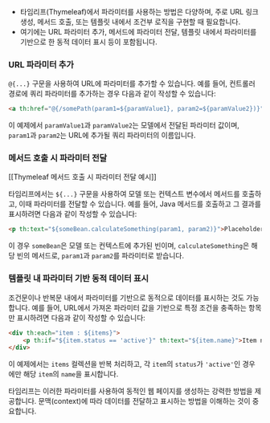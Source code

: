 - 타임리프(Thymeleaf)에서 파라미터를 사용하는 방법은 다양하며, 주로 URL 링크 생성, 메서드 호출, 또는 템플릿 내에서 조건부 로직을 구현할 때 필요합니다. 
- 여기에는 URL 파라미터 추가, 메서드에 파라미터 전달, 템플릿 내에서 파라미터를 기반으로 한 동적 데이터 표시 등이 포함됩니다.

### URL 파라미터 추가

`@{...}` 구문을 사용하여 URL에 파라미터를 추가할 수 있습니다. 예를 들어, 컨트롤러 경로에 쿼리 파라미터를 추가하는 경우 다음과 같이 작성할 수 있습니다:

```html
<a th:href="@{/somePath(param1=${paramValue1}, param2=${paramValue2})}">Link</a>
```

이 예제에서 `paramValue1`과 `paramValue2`는 모델에서 전달된 파라미터 값이며, `param1`과 `param2`는 URL에 추가될 쿼리 파라미터의 이름입니다.

### 메서드 호출 시 파라미터 전달
[[Thymeleaf 메서드 호출 시 파라미터 전달 예시]]


타임리프에서는 `${...}` 구문을 사용하여 모델 또는 컨텍스트 변수에서 메서드를 호출하고, 이때 파라미터를 전달할 수 있습니다. 예를 들어, Java 메서드를 호출하고 그 결과를 표시하려면 다음과 같이 작성할 수 있습니다:

```html
<p th:text="${someBean.calculateSomething(param1, param2)}">Placeholder text</p>
```

이 경우 `someBean`은 모델 또는 컨텍스트에 추가된 빈이며, `calculateSomething`은 해당 빈의 메서드로, `param1`과 `param2`를 파라미터로 받습니다.

### 템플릿 내 파라미터 기반 동적 데이터 표시

조건문이나 반복문 내에서 파라미터를 기반으로 동적으로 데이터를 표시하는 것도 가능합니다. 예를 들어, URL에서 가져온 파라미터 값을 기반으로 특정 조건을 충족하는 항목만 표시하려면 다음과 같이 작성할 수 있습니다:

```html
<div th:each="item : ${items}">
    <p th:if="${item.status == 'active'}" th:text="${item.name}">Item name</p>
</div>
```

이 예제에서는 `items` 컬렉션을 반복 처리하고, 각 `item`의 `status`가 `'active'`인 경우에만 해당 `item`의 `name`을 표시합니다.

타임리프는 이러한 파라미터를 사용하여 동적인 웹 페이지를 생성하는 강력한 방법을 제공합니다. 문맥(context)에 따라 데이터를 전달하고 표시하는 방법을 이해하는 것이 중요합니다.